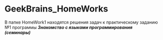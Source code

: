 ﻿# GeekBrains_HomeWorks
В папке HomeWork1 находятся решения задач к практическому заданию №1 программы __*Знакомство с языками программирования (семинары)*__
